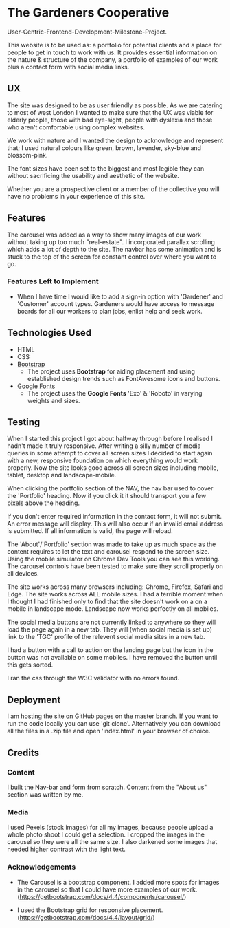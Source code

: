 # The Gardeners Cooperative

User-Centric-Frontend-Development-Milestone-Project.

This website is to be used as: a portfolio for potential clients and a place for people to get in touch to work with us. It provides essential information on the nature & structure of the company, a portfolio of examples of our work plus a contact form with social media links.
 
## UX
 
The site was designed to be as user friendly as possible. As we are catering to most of west London I wanted to make sure that the UX was viable for elderly people, those with bad eye-sight, people with dyslexia and those who aren't comfortable using complex websites.

We work with nature and I wanted the design to acknowledge and represent that; I used natural colours like green, brown, lavender, sky-blue and blossom-pink. 

The font sizes have been set to the biggest and most legible they can without sacrificing the usability and aesthetic of the website.

Whether you are a prospective client or a member of the collective you will have no problems in your experience of this site.

## Features
The carousel was added as a way to show many images of our work without taking up too much "real-estate". I incorporated parallax scrolling which adds a lot of depth to the site. The navbar has some animation and is stuck to the top of the screen for constant control over where you want to go.  

### Features Left to Implement


- When I have time I would like to add a sign-in option with 'Gardener' and 'Customer' account types. Gardeners would have access to message boards for all our workers to plan jobs, enlist help and seek work. 

## Technologies Used

- HTML
- CSS
- [Bootstrap](https://getbootstrap.com/)
    - The project uses **Bootstrap** for aiding placement and using established design trends such as FontAwesome icons and buttons.
- [Google Fonts](https://fonts.google.com/)
    - The project uses the **Google Fonts** 'Exo' & 'Roboto' in varying weights and sizes.

## Testing

When I started this project I got about halfway through before I realised I hadn't made it truly responsive. After writing a silly number of media queries in some attempt to cover all screen sizes I decided to start again with a new, responsive foundation on which everything would work properly. Now the site looks good across all screen sizes including mobile, tablet, desktop and landscape-mobile.

When clicking the portfolio section of the NAV, the nav bar used to cover the 'Portfolio' heading. Now if you click it it should transport you a few pixels above the heading.

If you don't enter required information in the contact form, it will not submit. An error message will display. This will also occur if an invalid email address is submitted. If all information is valid, the page will reload.

The 'About'/'Portfolio' section was made to take up as much space as the content requires to let the text and carousel respond to the screen size. Using the mobile simulator on Chrome Dev Tools you can see this working. The carousel controls have been tested to make sure they scroll properly on all devices.

The site works across many browsers including: Chrome, Firefox, Safari and Edge. The site works across ALL mobile sizes. I had a terrible moment when I thought I had finished only to find that the site doesn't work on a on a mobile in landscape mode. Landscape now works perfectly on all mobiles.

The social media buttons are not currently linked to anywhere so they will load the page again in a new tab. They will (when social media is set up) link to the 'TGC' profile of the relevent social media sites in a new tab.

I had a button with a call to action on the landing page but the icon in the button was not available on some mobiles. I have removed the button until this gets sorted. 

I ran the css through the W3C validator with no errors found.



## Deployment

I am hosting the site on GitHub pages on the master branch. If you want to run the code locally you can use 'git clone'. Alternatively you can download all the files in a .zip file and open 'index.html' in your browser of choice.


## Credits

### Content

I built the Nav-bar and form from scratch. Content from the "About us" section was written by me. 


### Media
I used Pexels (stock images) for all my images, because people upload a whole photo shoot I could get a selection.
I cropped the images in the carousel so they were all the same size. I also darkened some images that needed higher contrast with the light text.


### Acknowledgements

- The Carousel is a bootstrap component. I added more spots for images in the carousel so that I could have more examples of our work. (https://getbootstrap.com/docs/4.4/components/carousel/)

- I used the Bootstrap grid for responsive placement. (https://getbootstrap.com/docs/4.4/layout/grid/)
 

